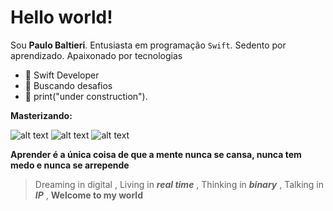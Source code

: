  # Hello world!

Sou  **Paulo Baltieri**. 
Entusiasta em programação   `Swift`.
Sedento por aprendizado. Apaixonado por tecnologias 

- :star2: Swift Developer
-  :rocket:  Buscando desafios 
- :hammer: print("under construction").


**Masterizando:** 

![alt text](https://img.icons8.com/color/96/swift.png)
![alt text](https://img.icons8.com/color/96/javascript--v1.png)
![alt text](https://img.icons8.com/fluency/96/angularjs.png)

**Aprender é a única coisa de que a mente nunca se cansa, nunca tem medo e nunca se arrepende**



> Dreaming in digital , 
	Living in   ***real time***  , 
Thinking in ***binary*** ,
Talking in ***IP***  ,
**Welcome to my world** 
